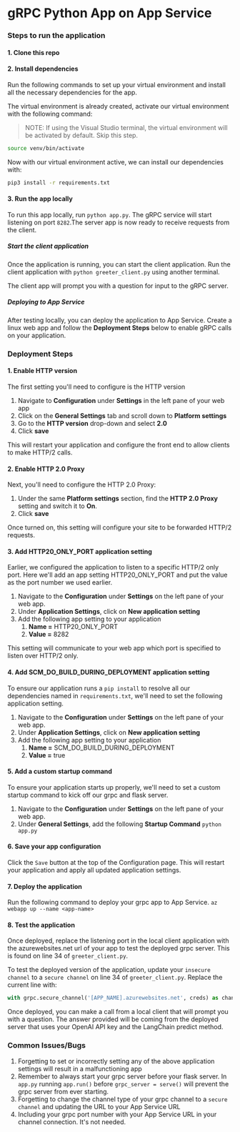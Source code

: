 # gRPC Python App on App Service

### Steps to run the application
#### 1. Clone this repo

#### 2. Install dependencies
Run the following commands to set up your virtual environment and install all the necessary dependencies for the app.

The virtual environment is already created, activate our virtual environment with the following command:

> NOTE: If using the Visual Studio terminal, the virtual environment will be activated by default.  Skip this step.

```bash
source venv/bin/activate
```

Now with our virtual environment active, we can install our dependencies with:

```bash
pip3 install -r requirements.txt
```

#### 3. Run the app locally
To run this app locally, run `python app.py`. The gRPC service will start listening on port `8282`.The server app is now ready to receive requests from the client.

##### Start the client application
Once the application is running, you can start the client application. Run the client application with `python greeter_client.py` using another terminal. 

The client app will prompt you with a question for input to the gRPC server.

##### Deploying to App Service
After testing locally, you can deploy the application to App Service.  Create a linux web app and follow the **Deployment Steps** below to enable gRPC calls on your application.

### Deployment Steps

#### 1. Enable HTTP version
The first setting you'll need to configure is the HTTP version
1. Navigate to **Configuration** under **Settings** in the left pane of your web app
2. Click on the **General Settings** tab and scroll down to **Platform settings**
3. Go to the **HTTP version** drop-down and select **2.0**
4. Click **save**

This will restart your application and configure the front end to allow clients to make HTTP/2 calls.

#### 2. Enable HTTP 2.0 Proxy
Next, you'll need to configure the HTTP 2.0 Proxy:
1. Under the same **Platform settings** section, find the **HTTP 2.0 Proxy** setting and switch it to **On**.
2. Click **save**

Once turned on, this setting will configure your site to be forwarded HTTP/2 requests.

#### 3. Add HTTP20_ONLY_PORT application setting
Earlier, we configured the application to listen to a specific HTTP/2 only port.  Here we'll add an app setting HTTP20_ONLY_PORT and put the value as the port number we used earlier.
1. Navigate to the **Configuration** under **Settings** on the left pane of your web app.  
2. Under **Application Settings**, click on **New application setting**
3. Add the following app setting to your application
	1. **Name =** HTTP20_ONLY_PORT 
	2. **Value =** 8282

This setting will communicate to your web app which port is specified to listen over HTTP/2 only.

#### 4. Add SCM_DO_BUILD_DURING_DEPLOYMENT application setting
To ensure our application runs a `pip install` to resolve all our dependencies named in `requirements.txt`, we'll need to set the following application setting.
1. Navigate to the **Configuration** under **Settings** on the left pane of your web app.  
2. Under **Application Settings**, click on **New application setting**
3. Add the following app setting to your application
	1. **Name =** SCM_DO_BUILD_DURING_DEPLOYMENT 
	2. **Value =** true

#### 5. Add a custom startup command
To ensure your application starts up properly, we'll need to set a custom startup command to kick off our grpc and flask server.
1. Navigate to the **Configuration** under **Settings** on the left pane of your web app.
2. Under **General Settings**, add the following **Startup Command** `python app.py`

#### 6. Save your app configuration
Click the `Save` button at the top of the Configuration page. This will restart your application and apply all updated application settings.

#### 7. Deploy the application 
Run the following command to deploy your grpc app to App Service.
`az webapp up --name <app-name>`

#### 8. Test the application
Once deployed, replace the listening port in the local client application with the azurewebsites.net url of your app to test the deployed grpc server. This is found on line 34 of `greeter_client.py`.

To test the deployed version of the application, update your `insecure channel` to a `secure channel` on line 34 of `greeter_client.py`. Replace the current line with: 

```Python
with grpc.secure_channel('[APP_NAME].azurewebsites.net', creds) as channel:
```

Once deployed, you can make a call from a local client that will prompt you with a question.  The answer provided will be coming from the deployed server that uses your OpenAI API key and the LangChain predict method.

### Common Issues/Bugs
1. Forgetting to set or incorrectly setting any of the above application settings will result in a malfunctioning app
2. Remember to always start your grpc server before your flask server. In `app.py` running `app.run()` before `grpc_server = serve()` will prevent the grpc server from ever starting.
3. Forgetting to change the channel type of your grpc channel to a `secure channel` and updating the URL to your App Service URL
4. Including your grpc port number with your App Service URL in your channel connection.  It's not needed.
